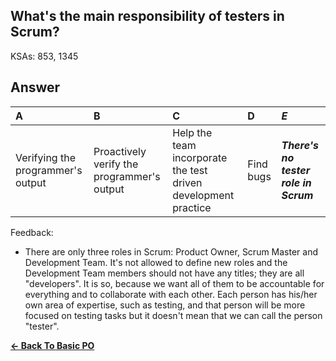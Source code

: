 ## What's the main responsibility of testers in Scrum?

KSAs: 853, 1345

## Answer
| A | B | C | D | ***E*** |
| :--- | :--- | :--- | :--- | :--- |
| Verifying the programmer's output | Proactively verify the programmer's output | Help the team incorporate the test driven development practice | Find bugs | ***There's no tester role in Scrum*** |


Feedback:

- There are only three roles in Scrum: Product Owner, Scrum Master and Development Team. It's not allowed to define new roles and the Development Team members should not have any titles; they are all "developers". It is so, because we want all of them to be accountable for everything and to collaborate with each other. Each person has his/her own area of expertise, such as testing, and that person will be more focused on testing tasks but it doesn't mean that we can call the person "tester".

[**<- Back To Basic PO**](../../../Basic_PO.md)

